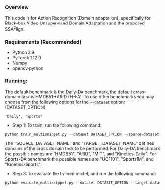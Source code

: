 ### Overview

This code is for Action Recognition (Domain adaptation), specifically for Black-box Video Unsupervised Domain Adaptation and the proposed SSA<sup>2</sup>lign.

### Requirements (Recommended)
- Python 3.9
- PyTorch 1.12.0
- Numpy
- opencv-python

### Running:

The default benchmark is the Daily-DA benchmark, the default cross-domain task is HMDB51&rarr;ARID (H&rarr;A). To use other benchmarks you may choose from the following options for the ```--dataset``` option: (DATASET_OPTION)
```
'Daily', 'Sports'
```

- Step 1: To train, run the following command:
```python
python train_multisnippet.py --dataset DATASET_OPTION --source-dataset SOURCE_DATASET_NAME --target-dataset TARGET_DATASET_NAME --k-shot K_SHOT_SETTING --network TimeSFormer
```
The "SOURCE_DATASET_NAME" and "TARGET_DATASET_NAME" defines domains of the cross domain task to be performed. For Daily-DA benchmark the possible names are "HMDB51", "ARID", "MIT", and "Kinetics-Daily". For Sports-DA benchmark the possible names are "UCF101", "Sports1M", and "Kinetics-Sports". 

- Step 3: To evaluate the trained model, and run the following command:
```python
python evaluate_multisnippet.py --dataset DATASET_OPTION --target-dataset TARGET_DATASET_NAME
```